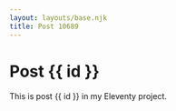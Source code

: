 ```yaml
---
layout: layouts/base.njk
title: Post 10689
---
```


# Post {{ id }}

This is post {{ id }} in my Eleventy project.
